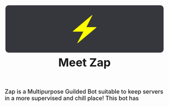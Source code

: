<style>
  @import url('https://fonts.googleapis.com/css2?family=Inter:wght@100..900&display=swap');

  h1 {
    font-family: "Inter", sans-serif;
    font-weight: 700;
    font-size: 36px;
    text-align: center;
  }

  p {
    font-family: "Inter", sans-serif;
    font-weight: 500;
    font-size: 18px;
    text-align: left;
  }

  .image {
    width: 500px;
    height: 150px;
    object-fit: cover;
    border-radius: 10px;
  }
</style>

<h1 class="inter">
  <img class="image" src="./static/Zap.png" />
  <br>
  Meet Zap
</h1>
<br>
<p>
  Zap is a Multipurpose Guilded Bot suitable to keep servers
  in a more supervised and chill place! This bot has
</p>

